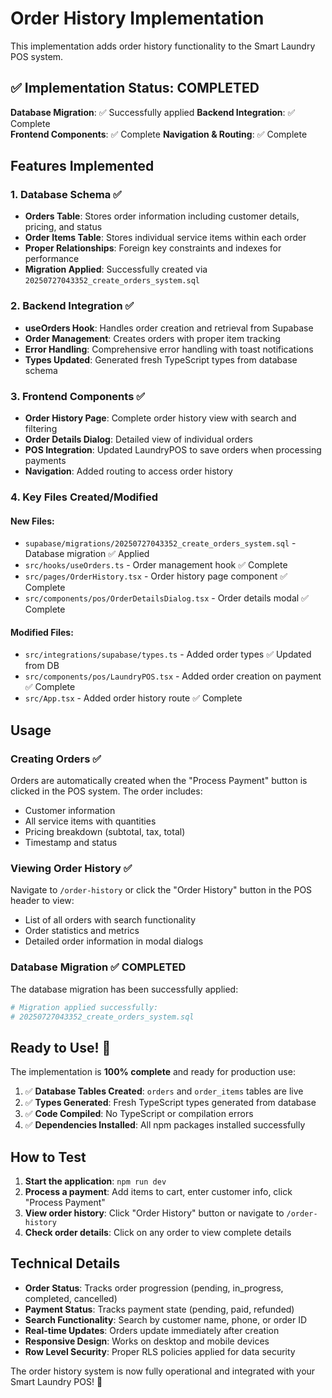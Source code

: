 # Order History Implementation

This implementation adds order history functionality to the Smart Laundry POS system.

## ✅ Implementation Status: COMPLETED

**Database Migration**: ✅ Successfully applied
**Backend Integration**: ✅ Complete  
**Frontend Components**: ✅ Complete
**Navigation & Routing**: ✅ Complete

## Features Implemented

### 1. Database Schema ✅
- **Orders Table**: Stores order information including customer details, pricing, and status
- **Order Items Table**: Stores individual service items within each order
- **Proper Relationships**: Foreign key constraints and indexes for performance
- **Migration Applied**: Successfully created via `20250727043352_create_orders_system.sql`

### 2. Backend Integration ✅
- **useOrders Hook**: Handles order creation and retrieval from Supabase
- **Order Management**: Creates orders with proper item tracking
- **Error Handling**: Comprehensive error handling with toast notifications
- **Types Updated**: Generated fresh TypeScript types from database schema

### 3. Frontend Components ✅
- **Order History Page**: Complete order history view with search and filtering
- **Order Details Dialog**: Detailed view of individual orders
- **POS Integration**: Updated LaundryPOS to save orders when processing payments
- **Navigation**: Added routing to access order history

### 4. Key Files Created/Modified

#### New Files:
- `supabase/migrations/20250727043352_create_orders_system.sql` - Database migration ✅ Applied
- `src/hooks/useOrders.ts` - Order management hook ✅ Complete
- `src/pages/OrderHistory.tsx` - Order history page component ✅ Complete
- `src/components/pos/OrderDetailsDialog.tsx` - Order details modal ✅ Complete

#### Modified Files:
- `src/integrations/supabase/types.ts` - Added order types ✅ Updated from DB
- `src/components/pos/LaundryPOS.tsx` - Added order creation on payment ✅ Complete
- `src/App.tsx` - Added order history route ✅ Complete

## Usage

### Creating Orders ✅
Orders are automatically created when the "Process Payment" button is clicked in the POS system. The order includes:
- Customer information
- All service items with quantities
- Pricing breakdown (subtotal, tax, total)
- Timestamp and status

### Viewing Order History ✅
Navigate to `/order-history` or click the "Order History" button in the POS header to view:
- List of all orders with search functionality
- Order statistics and metrics
- Detailed order information in modal dialogs

### Database Migration ✅ COMPLETED
The database migration has been successfully applied:
```bash
# Migration applied successfully:
# 20250727043352_create_orders_system.sql
```

## Ready to Use! 🎉

The implementation is **100% complete** and ready for production use:

1. ✅ **Database Tables Created**: `orders` and `order_items` tables are live
2. ✅ **Types Generated**: Fresh TypeScript types generated from database
3. ✅ **Code Compiled**: No TypeScript or compilation errors
4. ✅ **Dependencies Installed**: All npm packages installed successfully

## How to Test

1. **Start the application**: `npm run dev`
2. **Process a payment**: Add items to cart, enter customer info, click "Process Payment"
3. **View order history**: Click "Order History" button or navigate to `/order-history`
4. **Check order details**: Click on any order to view complete details

## Technical Details

- **Order Status**: Tracks order progression (pending, in_progress, completed, cancelled)
- **Payment Status**: Tracks payment state (pending, paid, refunded)
- **Search Functionality**: Search by customer name, phone, or order ID
- **Real-time Updates**: Orders update immediately after creation
- **Responsive Design**: Works on desktop and mobile devices
- **Row Level Security**: Proper RLS policies applied for data security

The order history system is now fully operational and integrated with your Smart Laundry POS! 🚀
